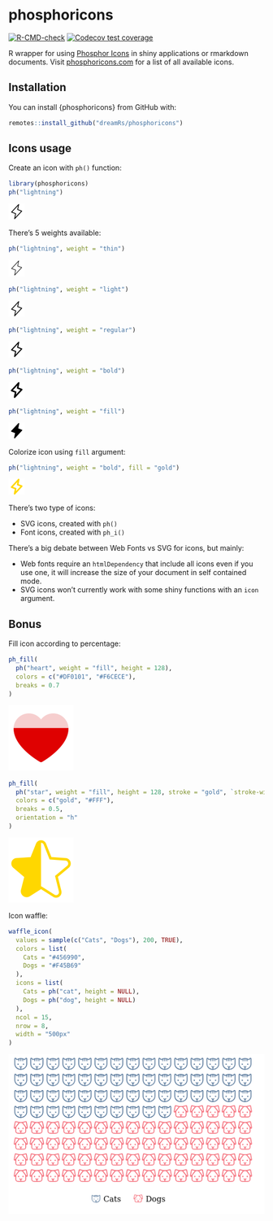
<!-- README.md is generated from README.Rmd. Please edit that file -->

# phosphoricons

<!-- badges: start -->

[![R-CMD-check](https://github.com/dreamRs/phosphoricons/workflows/R-CMD-check/badge.svg)](https://github.com/dreamRs/phosphoricons/actions)
[![Codecov test
coverage](https://codecov.io/gh/dreamRs/phosphoricons/branch/master/graph/badge.svg)](https://codecov.io/gh/dreamRs/phosphoricons?branch=master)
<!-- badges: end -->

R wrapper for using [Phosphor
Icons](https://github.com/phosphor-icons/phosphor-icons) in shiny
applications or rmarkdown documents. Visit
[phosphoricons.com](https://phosphoricons.com/) for a list of all
available icons.

## Installation

You can install {phosphoricons} from GitHub with:

``` r
remotes::install_github("dreamRs/phosphoricons")
```

## Icons usage

Create an icon with `ph()` function:

``` r
library(phosphoricons)
ph("lightning")
```

<img src="man/figures/lightning-light.svg" height="32" />

There’s 5 weights available:

``` r
ph("lightning", weight = "thin")
```

<img src="man/figures/lightning-thin.svg" height="32" />

``` r
ph("lightning", weight = "light")
```

<img src="man/figures/lightning-light.svg" height="32" />

``` r
ph("lightning", weight = "regular")
```

<img src="man/figures/lightning-regular.svg" height="32" />

``` r
ph("lightning", weight = "bold")
```

<img src="man/figures/lightning-bold.svg" height="32" />

``` r
ph("lightning", weight = "fill")
```

<img src="man/figures/lightning-fill.svg" height="32" />

Colorize icon using `fill` argument:

``` r
ph("lightning", weight = "bold", fill = "gold")
```

<img src="man/figures/lightning-bold-gold.svg" height="32" />

There’s two type of icons:

-   SVG icons, created with `ph()`
-   Font icons, created with `ph_i()`

There’s a big debate between Web Fonts vs SVG for icons, but mainly:

-   Web fonts require an `htmlDependency` that include all icons even if
    you use one, it will increase the size of your document in self
    contained mode.
-   SVG icons won’t currently work with some shiny functions with an
    `icon` argument.

## Bonus

Fill icon according to percentage:

``` r
ph_fill(
  ph("heart", weight = "fill", height = 128),
  colors = c("#DF0101", "#F6CECE"),
  breaks = 0.7
)
```

<img src="man/figures/icon-fill-perc-1.svg" height="128" />

``` r
ph_fill(
  ph("star", weight = "fill", height = 128, stroke = "gold", `stroke-width` = 10),
  colors = c("gold", "#FFF"),
  breaks = 0.5,
  orientation = "h"
)
```

<img src="man/figures/icon-fill-perc-2.svg" height="128" />

Icon waffle:

``` r
waffle_icon(
  values = sample(c("Cats", "Dogs"), 200, TRUE),
  colors = list(
    Cats = "#456990",
    Dogs = "#F45B69"
  ),
  icons = list(
    Cats = ph("cat", height = NULL),
    Dogs = ph("dog", height = NULL)
  ),
  ncol = 15,
  nrow = 8,
  width = "500px"
)
```

![](man/figures/waffle.png)
